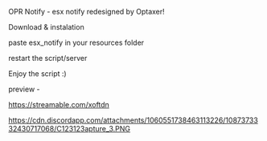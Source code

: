 OPR Notify - esx notify redesigned by Optaxer!

Download & instalation

paste esx_notify in your resources folder

restart the script/server

Enjoy the script :)

preview -

https://streamable.com/xoftdn

https://cdn.discordapp.com/attachments/1060551738463113226/1087373332430717068/C123123apture_3.PNG 
